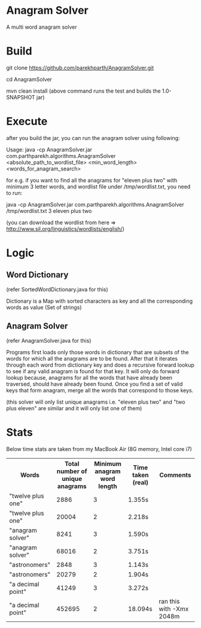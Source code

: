 # Anagram Solver
A multi word anagram solver

# Build
git clone https://github.com/parekhparth/AnagramSolver.git

cd AnagramSolver

mvn clean install
(above command runs the test and builds the 1.0-SNAPSHOT jar)

# Execute
after you build the jar, you can run the anagram solver using following:

Usage:
java -cp AnagramSolver.jar com.parthparekh.algorithms.AnagramSolver <absolute_path_to_wordlist_file> <min_word_length> <words_for_anagram_search>

for e.g. if you want to find all the anagrams for "eleven plus two" with minimum 3 letter words, and wordlist file under /tmp/wordlist.txt, you need to run:

java -cp AnagramSolver.jar com.parthparekh.algorithms.AnagramSolver /tmp/wordlist.txt 3 eleven plus two

(you can download the wordlist from here => http://www.sil.org/linguistics/wordlists/english/)

# Logic

## Word Dictionary
(refer SortedWordDictionary.java for this)

Dictionary is a Map with sorted characters as key and all the corresponding words as value (Set of strings)

## Anagram Solver
(refer AnagramSolver.java for this)

Programs first loads only those words in dictionary that are subsets of the words for which all the anagrams are to be found.
After that it iterates through each word from dictionary key and does a recursive forward lookup to see if any valid anagram is found for that key.
It will only do forward lookup because, anagrams for all the words that have already been traversed, should have already been found.
Once you find a set of valid keys that form anagram, merge all the words that correspond to those keys.

(this solver will only list unique anagrams i.e. "eleven plus two" and "two plus eleven" are similar and it will only list one of them)


# Stats

Below time stats are taken from my MacBook Air (8G memory, Intel core i7)
<table border="0">
<tr>
	<th>Words</th>
	<th>Total number of unique anagrams</th>
	<th>Minimum anagram word length</th>
	<th>Time taken (real)</th>
	<th>Comments</th>
</tr>

<tr>
	<td>"twelve plus one"</th>
	<td>2886</th>
	<td>3</th>
	<td>1.355s</th>
</tr>

<tr>
	<td>"twelve plus one"</th>
	<td>20004</th>
	<td>2</th>
	<td>2.218s</th>
</tr>

<tr>
	<td>"anagram solver"</th>
	<td>8241</th>
	<td>3</th>
	<td>1.590s</th>
</tr>

<tr>
	<td>"anagram solver"</th>
	<td>68016</th>
	<td>2</th>
	<td>3.751s</th>
</tr>

<tr>
	<td>"astronomers"</th>
	<td>2848</th>
	<td>3</th>
	<td>1.143s</th>
</tr>

<tr>
	<td>"astronomers"</th>
	<td>20279</th>
	<td>2</th>
	<td>1.904s</th>
</tr>

<tr>
	<td>"a decimal point"</th>
	<td>41249</th>
	<td>3</th>
	<td>3.272s</th>
</tr>

<tr>
	<td>"a decimal point"</th>
	<td>452695</th>
	<td>2</th>
	<td>18.094s</th>
	<td>ran this with -Xmx 2048m</th>
</tr>
</table>